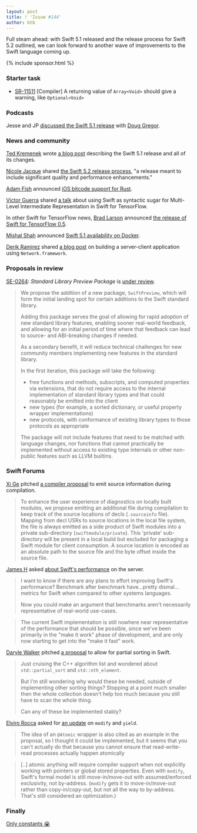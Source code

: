 ```yaml
---
layout: post
title: ! 'Issue #144'
author: btb
---
```


Full steam ahead: with Swift 5.1 released and the release process for Swift 5.2
outlined, we can look forward to another wave of improvements to the Swift
language coming up.

<!--excerpt-->

{% include sponsor.html %}

### Starter task

- [SR-11511](https://bugs.swift.org/browse/SR-11511) [Compiler] A returning
value of `Array<Void>` should give a warning, like `Optional<Void>`

### Podcasts

Jesse and JP [discussed the Swift 5.1 release](https://spec.fm/podcasts/swift-unwrapped/308610)
with [Doug Gregor](https://twitter.com/dgregor79).

### News and community

[Ted Kremenek](https://twitter.com/tkremenek) wrote [a blog post](https://swift.org/blog/swift-5-1-released/)
describing the Swift 5.1 release and all of its changes.

[Nicole Jacque](https://twitter.com/racer_girl27) shared [the Swift 5.2 release
process](https://swift.org/blog/5-2-release-process/), "a release meant to
include significant quality and performance enhancements."

[Adam Fish](https://twitter.com/adam_fish) announced [iOS bitcode support for
Rust](https://twitter.com/adam_fish/status/1174603574283685888).

[Victor Guerra](https://twitter.com/vguerra) shared [a talk](https://www.youtube.com/watch?v=1VOWzfULX2w)
about using Swift as syntactic sugar for Multi-Level Intermediate Representation
in Swift for TensorFlow.

In other Swift for TensorFlow news, [Brad Larson](https://twitter.com/bradlarson)
announced [the release of Swift for TensorFlow 0.5](https://twitter.com/bradlarson/status/1176594180971233285).

[Mishal Shah](https://twitter.com/mishaldshah) announced [Swift 5.1 availability
on Docker](https://twitter.com/mishaldshah/status/1176280650308968448).

[Derik Ramirez](https://twitter.com/rderik) shared [a blog post](https://rderik.com/blog/building-a-server-client-aplication-using-apple-s-network-framework/)
on building a server-client application using `Network.framework`.

### Proposals in review

[SE-0264](https://github.com/apple/swift-evolution/blob/master/proposals/0264-stdlib-preview-package.md): *Standard Library Preview Package* is [under review](https://forums.swift.org/t/se-0264-standard-library-preview-package/29068).

> We propose the addition of a new package, `SwiftPreview`, which will form the
initial landing spot for certain additions to the Swift standard library.
>
> Adding this package serves the goal of allowing for rapid adoption of new
standard library features, enabling sooner real-world feedback, and allowing for
an initial period of time where that feedback can lead to source- and
ABI-breaking changes if needed.
>
> As a secondary benefit, it will reduce technical challenges for new community
members implementing new features in the standard library.
>
> In the first iteration, this package will take the following:
>
> - free functions and methods, subscripts, and computed properties via
extensions, that do not require access to the internal implementation of
standard library types and that could reasonably be emitted into the client
> - new types (for example, a sorted dictionary, or useful property wrapper
implementations)
> - new protocols, with conformance of existing library types to those protocols
as appropriate
>
> The package will not include features that need to be matched with language
changes, nor functions that cannot practically be implemented without access to
existing type internals or other non-public features such as LLVM builtins.

### Swift Forums

[Xi Ge](https://twitter.com/xge_apple) pitched [a compiler proposal](https://forums.swift.org/t/proposal-emitting-source-information-file-during-compilation/28794)
to emit source information during compilation.

> To enhance the user experience of diagnostics on locally built modules, we
propose emitting an additional file during compilation to keep track of the
source locations of decls (`.sourceinfo` file). Mapping from decl USRs to source
locations in the local file system, the file is always emitted as a side product
of Swift modules into a private sub-directory (`swiftmodule/private`). This
'private' sub-directory will be present in a local build but excluded for
packaging a Swift module for client consumption. A source location is encoded
as an absolute path to the source file and the byte offset inside the source
file.

[James H](https://forums.swift.org/u/jamesgh) asked [about Swift's performance](https://forums.swift.org/t/swift-performance/28776) on the server.

> I want to know if there are any plans to effort improving Swift's performance?
Benchmark after benchmark have...pretty dismal... metrics for Swift when
compared to other systems languages.
>
> Now you could make an argument that benchmarks aren't necessarily
representative of real-world use-cases.

> The current Swift implementation is still nowhere near representative of the
performance that should be possible, since we've been primarily in the "make it
work" phase of development, and are only now starting to get into the "make it
fast" work.

[Daryle Walker](https://twitter.com/CTMacUser) pitched [a proposal](https://forums.swift.org/t/partial-sorting/28941/7)
to allow for partial sorting in Swift.

> Just cruising the C++ algorithm list and wondered about `std::partial_sort`
and `std::nth_element`.
>
> But I'm still wondering why would these be needed, outside of implementing
other sorting things? Stopping at a point much smaller then the whole collection
doesn't help too much because you still have to scan the whole thing.
>
> Can any of these be implemented stably?

[Elviro Rocca](https://twitter.com/_logicist) asked for [an update](https://forums.swift.org/t/whats-the-state-of-modify-yield/29171) on `modify` and `yield`.

> The idea of an `@Atomic` wrapper is also cited as an example in the proposal,
so I thought it could be implemented, but it seems that you can't actually do
that because you cannot ensure that read-write-read processes actually happen
atomically

> [..] atomic anything will require compiler support when not explicitly working
with pointers or global stored properties. Even with `modify`, Swift's formal
model is still move-in/move-out with assumed/enforced exclusivity, not
by-address. (`modify` gets it to move-in/move-out rather than copy-in/copy-out,
but not all the way to by-address. That's still considered an optimization.)

### Finally

[Only constants 😭](https://twitter.com/olebegemann/status/1172885004243865601)
